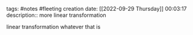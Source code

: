 tags: #notes #fleeting
creation date: [[2022-09-29 Thursday]] 00:03:17
description:: more linear transformation

linear transformation
whatever that is